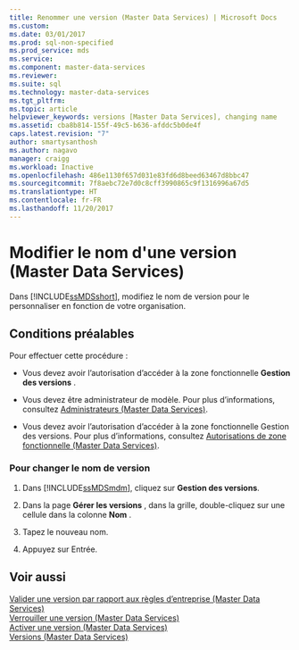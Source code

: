 ```yaml
---
title: Renommer une version (Master Data Services) | Microsoft Docs
ms.custom: 
ms.date: 03/01/2017
ms.prod: sql-non-specified
ms.prod_service: mds
ms.service: 
ms.component: master-data-services
ms.reviewer: 
ms.suite: sql
ms.technology: master-data-services
ms.tgt_pltfrm: 
ms.topic: article
helpviewer_keywords: versions [Master Data Services], changing name
ms.assetid: cba8b814-155f-49c5-b636-afddc5b0de4f
caps.latest.revision: "7"
author: smartysanthosh
ms.author: nagavo
manager: craigg
ms.workload: Inactive
ms.openlocfilehash: 486e1130f657d031e83fd6d8beed63467d8bbc47
ms.sourcegitcommit: 7f8aebc72e7d0c8cff3990865c9f1316996a67d5
ms.translationtype: HT
ms.contentlocale: fr-FR
ms.lasthandoff: 11/20/2017
---
```

# <a name="change-a-version-name-master-data-services"></a>Modifier le nom d'une version (Master Data Services)
  Dans [!INCLUDE[ssMDSshort](../includes/ssmdsshort-md.md)], modifiez le nom de version pour le personnaliser en fonction de votre organisation.  
  
## <a name="prerequisites"></a>Conditions préalables  
 Pour effectuer cette procédure :  
  
-   Vous devez avoir l’autorisation d’accéder à la zone fonctionnelle **Gestion des versions** .  
  
-   Vous devez être administrateur de modèle. Pour plus d’informations, consultez [Administrateurs &#40;Master Data Services&#41;](../master-data-services/administrators-master-data-services.md).  
  
-   Vous devez avoir l’autorisation d’accéder à la zone fonctionnelle Gestion des versions. Pour plus d’informations, consultez [Autorisations de zone fonctionnelle &#40;Master Data Services&#41;](../master-data-services/functional-area-permissions-master-data-services.md).  
  
### <a name="to-change-the-version-name"></a>Pour changer le nom de version  
  
1.  Dans [!INCLUDE[ssMDSmdm](../includes/ssmdsmdm-md.md)], cliquez sur **Gestion des versions**.  
  
2.  Dans la page **Gérer les versions** , dans la grille, double-cliquez sur une cellule dans la colonne **Nom** .  
  
3.  Tapez le nouveau nom.  
  
4.  Appuyez sur Entrée.  
  
## <a name="see-also"></a>Voir aussi  
 [Valider une version par rapport aux règles d’entreprise &#40;Master Data Services&#41;](../master-data-services/validate-a-version-against-business-rules-master-data-services.md)   
 [Verrouiller une version &#40;Master Data Services&#41;](../master-data-services/lock-a-version-master-data-services.md)   
 [Activer une version &#40;Master Data Services&#41;](../master-data-services/commit-a-version-master-data-services.md)   
 [Versions &#40;Master Data Services&#41;](../master-data-services/versions-master-data-services.md)  
  
  
